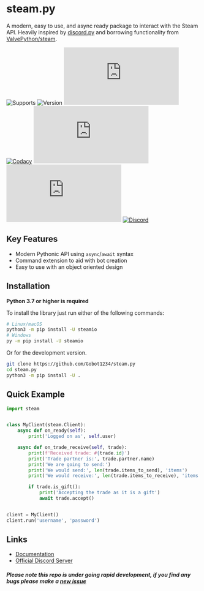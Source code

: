 steam.py
=========

A modern, easy to use, and async ready package to interact with the Steam API. Heavily inspired by 
[discord.py](https://github.com/Rapptz/discord.py) and borrowing functionality from [ValvePython/steam](https://github.com/ValvePython/steam).

![Supports](https://img.shields.io/pypi/pyversions/steamio) ![Version](https://img.shields.io/pypi/v/steamio?color=%2366c0f4) ![License](https://img.shields.io/github/license/Gobot1234/steam.py) [![Codacy](https://img.shields.io/codacy/grade/a0405599d4ab4a8c82655873d7443532)](https://app.codacy.com/manual/Gobot1234/steam.py) [![GitHub issues](https://img.shields.io/github/issues-raw/Gobot1234/steam.py)](https://github.com/Gobot1234/steam.py/issues) [![GitHub stars](https://img.shields.io/github/stars/Gobot1234/steam.py)](https://github.com/Gobot1234/steam.py/stargazers) [![Discord](https://img.shields.io/discord/678629505094647819?color=7289da&label=Discord&logo=discord)](https://discord.gg/MQ68WUS)

Key Features
--------------

- Modern Pythonic API using ``async``/``await`` syntax
- Command extension to aid with bot creation
- Easy to use with an object oriented design

Installation
--------------

**Python 3.7 or higher is required**

To install the library just run either of the following commands:

```sh
# Linux/macOS
python3 -m pip install -U steamio
# Windows
py -m pip install -U steamio
```

Or for the development version.

```sh
git clone https://github.com/Gobot1234/steam.py
cd steam.py
python3 -m pip install -U .
```

Quick Example
--------------

```py
import steam


class MyClient(steam.Client):
    async def on_ready(self):
        print('Logged on as', self.user)

    async def on_trade_receive(self, trade):
        print(f'Received trade: #{trade.id}')
        print('Trade partner is:', trade.partner.name)
        print('We are going to send:')
        print('We would send:', len(trade.items_to_send), 'items')
        print('We would receive:', len(trade.items_to_receive), 'items')

        if trade.is_gift():
            print('Accepting the trade as it is a gift')
            await trade.accept()


client = MyClient()
client.run('username', 'password')
```

Links
------

  - [Documentation](https://steampy.rtfd.io/en/latest/index.html)
  - [Official Discord Server](https://discord.gg/MQ68WUS)

##### Please note this repo is under going rapid development, if you find any bugs please make a [new issue](https://github.com/Gobot1234/steam.py/issues/new)

